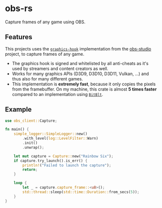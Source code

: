 # obs-rs
Capture frames of any game using OBS. 

## Features

This projects uses the [`graphics-hook`](https://github.com/obsproject/obs-studio/tree/master/plugins/win-capture/graphics-hook) implementation from the [obs-studio](https://github.com/obsproject/obs-studio) project, to capture frames of any game. 

- The graphics hook is signed and whitelisted by all anti-cheats as it's used by streamers and content creators as well. 
- Works for many graphics APIs (D3D9, D3D10, D3D11, Vulkan, ...) and thus also for many different games.
- This implementation is **extremely fast**, because it only copies the pixels from the framebuffer. On my machine, this crate is almost **5 times faster** compared to an implementation using [`BitBlt`](https://docs.microsoft.com/en-us/windows/win32/api/wingdi/nf-wingdi-bitblt). 

## Example

```rust
use obs_client::Capture;

fn main() {
    simple_logger::SimpleLogger::new()
        .with_level(log::LevelFilter::Warn)
        .init()
        .unwrap();

    let mut capture = Capture::new("Rainbow Six");
    if capture.try_launch().is_err() {
        println!("Failed to launch the capture");
        return;
    }

    loop {
        let _ = capture.capture_frame::<u8>();
        std::thread::sleep(std::time::Duration::from_secs(5));
    }
}
```

